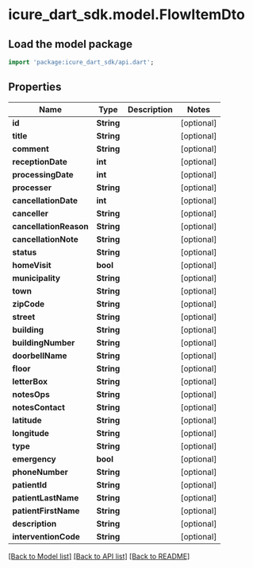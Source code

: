 # icure_dart_sdk.model.FlowItemDto

## Load the model package
```dart
import 'package:icure_dart_sdk/api.dart';
```

## Properties
Name | Type | Description | Notes
------------ | ------------- | ------------- | -------------
**id** | **String** |  | [optional]
**title** | **String** |  | [optional]
**comment** | **String** |  | [optional]
**receptionDate** | **int** |  | [optional]
**processingDate** | **int** |  | [optional]
**processer** | **String** |  | [optional]
**cancellationDate** | **int** |  | [optional]
**canceller** | **String** |  | [optional]
**cancellationReason** | **String** |  | [optional]
**cancellationNote** | **String** |  | [optional]
**status** | **String** |  | [optional]
**homeVisit** | **bool** |  | [optional]
**municipality** | **String** |  | [optional]
**town** | **String** |  | [optional]
**zipCode** | **String** |  | [optional]
**street** | **String** |  | [optional]
**building** | **String** |  | [optional]
**buildingNumber** | **String** |  | [optional]
**doorbellName** | **String** |  | [optional]
**floor** | **String** |  | [optional]
**letterBox** | **String** |  | [optional]
**notesOps** | **String** |  | [optional]
**notesContact** | **String** |  | [optional]
**latitude** | **String** |  | [optional]
**longitude** | **String** |  | [optional]
**type** | **String** |  | [optional]
**emergency** | **bool** |  | [optional]
**phoneNumber** | **String** |  | [optional]
**patientId** | **String** |  | [optional]
**patientLastName** | **String** |  | [optional]
**patientFirstName** | **String** |  | [optional]
**description** | **String** |  | [optional]
**interventionCode** | **String** |  | [optional]

[[Back to Model list]](../README.md#documentation-for-models) [[Back to API list]](../README.md#documentation-for-api-endpoints) [[Back to README]](../README.md)

